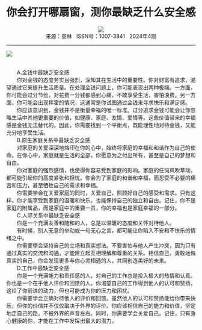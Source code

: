 # <center>你会打开哪扇窗，测你最缺乏什么安全感</center> 

<div align=center><img src="http://fslib.vip.qikan.cn/img.ashx?key=%d7%f7%d5%df%a3%ba%c1%c9%c9%f2%b4%f3%bb%ee%b6%af%bc%d2"></div> 

<center>来源：意林   ISSN号：1007-3841   2024年4期</center> 


* * *


![](http://img.resource.qikan.cn/markvip/qkimages/yili/yili202404/yili20240466-1-l.jpg)

  
<br>　　A.金钱中最缺乏安全感  
　　你对金钱的态度务实且强烈，深知其在生活中的重要性。你对财富有追求，渴望通过它来提升生活质量。在处理金钱问题上，你可能表现出两种极端。一方面，你可能会过分节俭，对花费一分钱都感到心痛，不敢享受生活，害怕浪费。另一方面，你可能会出现挥霍的情况，这通常是你试图通过金钱来寻求快乐和满足感。  
　　你应该意识到，金钱并不是衡量幸福的唯一标准。过分追求金钱可能会让你忽略生活中其他更重要的价值，如健康、家庭、友情、爱情等。这些价值带来的幸福感是金钱无法替代的。因此，你需要找到一个平衡点，既能理性地对待金钱，又能充分地享受生活。  
　　B.原生家庭关系中最缺乏安全感  
　　对家庭的关爱深深地烙印在你的心中，始终将家庭的幸福和和谐作为自己的使命。在你心中，家庭就是生活的全部，你愿意为之付出所有，甚至是自己的梦想和自由。  
　　你对家庭的强烈感情，也使得你容易受到家庭的影响。家庭的任何风吹草动，都可能引起你的高度紧张和担忧。你会为了家庭的和谐和幸福，而忍受不必要的痛苦和压力，甚至牺牲自己的需求和幸福。  
　　你需要学会在关爱家庭的同时，关爱自己，照顾好自己的感受和需求。只有这样，你才能享受到家庭的温暖和快乐，也能保持自己的独立和自由。记住，你不是家庭的附属品，而是家庭中的重要一员，你的幸福也是家庭幸福的一部分。  
　　C.人际关系中最缺乏安全感  
　　你是一个充满友善和随和的人，总是以温暖的态度和关怀对待他人。  
　　有时候，别人无意的举动或一句无心之言，都可能让你陷入不安和不快乐的情绪之中。  
　　你需要學会坚持自己的立场和真实想法。不要害怕与他人产生冲突，因为只有通过真实的交流和沟通，才能建立起互相理解和尊重的关系。相信自己，勇敢地做真实的自己，你会发现更多与你心灵相通的人，共同创造美好的未来。  
　　D.工作中最缺乏安全感  
　　你是一个充满能力和责任感的人，对自己的工作总是投入极大的热情和认真。你也是一个在乎他人评价和回馈的人。你渴望自己的工作得到他人的认可和赞扬，这给了你前进的动力，但也可能成为你的压力和困扰。  
　　你需要学会正确对待他人的评价和回馈。虽然他人的认可和赞扬能给你带来快乐，但你的价值并不仅仅取决于外界的评价。你应该相信自己的能力和价值，坚定地走自己的路，不被外界的声音左右。同时，你需要学会关爱自己。记住，只有身心健康的你，才能在工作中发挥出最大的潜力。